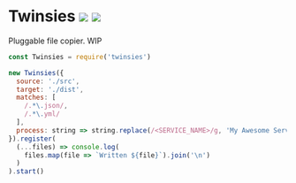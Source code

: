 # Twinsies [![](https://img.shields.io/npm/v/twinsies.svg)](https://www.npmjs.com/package/twinsies) [![](https://img.shields.io/badge/mono--000000.svg?logo=github&style=social)](https://github.com/omrilotan/mono)

Pluggable file copier. WIP

```js
const Twinsies = require('twinsies')

new Twinsies({
  source: './src',
  target: './dist',
  matches: [
    /.*\.json/,
    /.*\.yml/
  ],
  process: string => string.replace(/<SERVICE_NAME>/g, 'My Awesome Service')
}).register(
  (...files) => console.log(
    files.map(file => `Written ${file}`).join('\n')
  )
).start()
```
